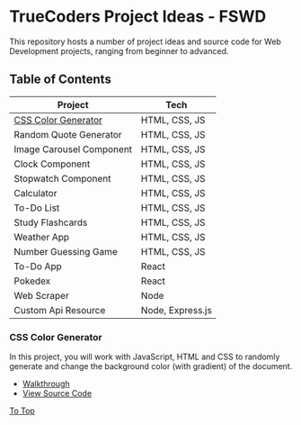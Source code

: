# TrueCoders Project Ideas - FSWD

This repository hosts a number of project ideas and source code for Web Development projects, ranging from beginner to advanced.

## Table of Contents

| Project                                     | Tech             |
| ------------------------------------------- | ---------------- |
| [CSS Color Generator](#css-color-generator) | HTML, CSS, JS    |
| Random Quote Generator                      | HTML, CSS, JS    |
| Image Carousel Component                    | HTML, CSS, JS    |
| Clock Component                             | HTML, CSS, JS    |
| Stopwatch Component                         | HTML, CSS, JS    |
| Calculator                                  | HTML, CSS, JS    |
| To-Do List                                  | HTML, CSS, JS    |
| Study Flashcards                            | HTML, CSS, JS    |
| Weather App                                 | HTML, CSS, JS    |
| Number Guessing Game                        | HTML, CSS, JS    |
| To-Do App                                   | React            |
| Pokedex                                     | React            |
| Web Scraper                                 | Node             |
| Custom Api Resource                         | Node, Express.js |

### CSS Color Generator

In this project, you will work with JavaScript, HTML and CSS to randomly generate and change the background color (with gradient) of the document.

- [Walkthrough](./src/walkthroughs/css-color-generator.md#css-color-generator)
- [View Source Code](https://github.com/Bryantellius/css-color-generator)

[To Top](#truecoders-project-ideas---fswd)
